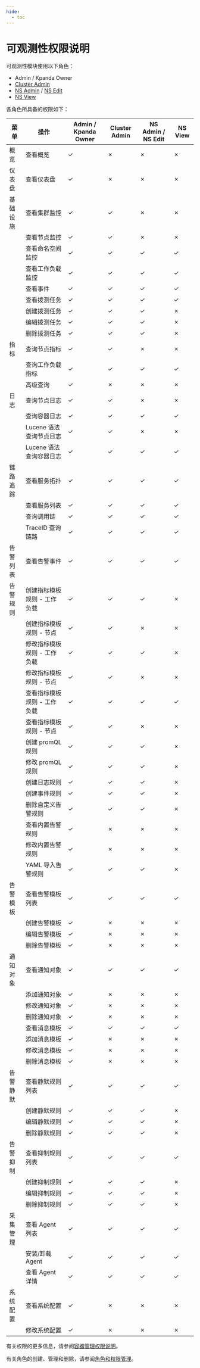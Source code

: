 ```yaml
---
hide:
  - toc
---
```


# 可观测性权限说明

可观测性模块使用以下角色：

- Admin / Kpanda Owner
- [Cluster Admin](../../kpanda/user-guide/permissions/permission-brief.md#cluster-admin)
- [NS Admin](../../kpanda/user-guide/permissions/permission-brief.md#ns-admin) / [NS Edit](../../kpanda/user-guide/permissions/permission-brief.md#ns-edit)
- [NS View](../../kpanda/user-guide/permissions/permission-brief.md#ns-view)

各角色所具备的权限如下：

<!--
有权限使用 `&check;`，无权限使用 `&cross;`
-->

| 菜单     | 操作                        | Admin / Kpanda Owner | Cluster Admin | NS Admin / NS Edit | NS View |
| -------- | --------------------------- | -------------------- | ------------- | ------------------ | ------- |
| 概览     | 查看概览                    | &check;              | &cross;       | &cross;            | &cross; |
| 仪表盘   | 查看仪表盘                  | &check;              | &cross;       | &cross;            | &cross; |
| 基础设施 | 查看集群监控                | &check;              | &check;       | &cross;            | &cross; |
|          | 查看节点监控                | &check;              | &check;       | &cross;            | &cross; |
|          | 查看命名空间监控          | &check;              | &check;       | &check;           | &check;  |
|          | 查看工作负载监控           | &check;              | &check;       | &check;            | &check; |
|          | 查看事件              | &check;              | &check;       | &check;            | &check; |
|          | 查看拨测任务            | &check;              | &check;       | &check;            | &check; |
|          | 创建拨测任务            | &check;              | &check;       | &check;            | &cross;  |
|          | 编辑拨测任务            | &check;              | &check;       | &check;            | &cross;  |
|          | 删除拨测任务            | &check;              | &check;       | &check;            | &cross; |
| 指标     | 查询节点指标         | &check;              | &check;       | &cross;            | &cross; |
|          | 查询工作负载指标     | &check;              | &check;       | &check;            | &check; |
|          | 高级查询            | &check;              | &cross;       | &cross;          | &cross; |
| 日志     | 查询节点日志                | &check;              | &check;       | &cross;            | &cross; |
|          | 查询容器日志                | &check;              | &check;       | &check;            | &check; |
|          | Lucene 语法查询节点日志     | &check;              | &check;       | &cross;            | &cross; |
|          | Lucene 语法查询容器日志     | &check;              | &check;       | &check;            | &check; |
| 链路追踪 | 查看服务拓扑                   | &check;              | &check;       | &check;            | &check; |
|        | 查看服务列表                   | &check;              | &check;       | &check;            | &check; |
|        | 查询调用链                | &check;              | &check;       | &check;            | &check; |
|        | TraceID 查询链路          | &check;              | &check;       | &check;            | &check; |
| 告警列表 | 查看告警事件                | &check;              | &check;       | &check;            | &check; |
| 告警规则 | 创建指标模板规则 - 工作负载 | &check;              | &check;       | &check;            | &cross; |
|          | 创建指标模板规则 - 节点     | &check;              | &check;       | &cross;            | &cross; |
|          | 修改指标模板规则 - 工作负载 | &check;              | &check;       | &check;            | &cross; |
|          | 修改指标模板规则 - 节点     | &check;              | &check;       | &cross;            | &cross; |
|          | 查看指标模板规则 - 工作负载 | &check;              | &check;       | &check;            | &check; |
|          | 查看指标模板规则 - 节点     | &check;              | &check;       | &cross;            | &cross; |
|          | 创建 promQL 规则            | &check;              | &check;       | &check;            | &cross; |
|          | 修改 promQL 规则            | &check;              | &check;       | &check;            | &cross; |
|          | 创建日志规则            | &check;              | &check;       | &check;            | &cross; |
|          | 创建事件规则            | &check;              | &check;       | &check;            | &cross; |
|          | 删除自定义告警规则          | &check;              | &check;       | &check;            | &cross; |
|          | 查看内置告警规则            | &check;              | &cross;       | &cross;            | &cross; |
|          | 修改内置告警规则            | &check;              | &cross;       | &cross;            | &cross; |
|          | YAML 导入告警规则            | &check;              | &check;       | &check;            | &cross; |
| 告警模板  | 查看告警模板列表              | &check;              | &check;      | &check;          | &check; |
|          | 创建告警模板             | &check;              | &cross;     | &cross;          | &cross; |
|          | 编辑告警模板             | &check;              | &cross;      | &cross;           | &cross; |
|          | 删除告警模板             | &check;              | &cross;    | &cross;           | &cross; |
| 通知对象 | 查看通知对象                | &check;              | &check;       | &check;            | &check; |
|          | 添加通知对象                | &check;              | &cross;       | &cross;            | &cross; |
|          | 修改通知对象                | &check;              | &cross;       | &cross;            | &cross; |
|          | 删除通知对象                | &check;              | &cross;       | &cross;            | &cross; |
|          | 查看消息模板                | &check;              | &check;       | &check;            | &check; |
|          | 添加消息模板                | &check;              | &cross;       | &cross;            | &cross; |
|          | 修改消息模板                | &check;              | &cross;       | &cross;            | &cross; |
|          | 删除消息模板                | &check;              | &cross;       | &cross;            | &cross; |
| 告警静默  | 查看静默规则列表              | &check;              | &check;      | &check;          | &check; |
|          | 创建静默规则              | &check;              | &check;      | &check;           | &cross; |
|          | 编辑静默规则              | &check;              | &check;      | &check;           | &cross; |
|          | 删除静默规则              | &check;              | &check;      | &check;           | &cross; |
| 告警抑制  | 查看抑制规则列表              | &check;              | &check;      | &check;          | &check; |
|          | 创建抑制规则              | &check;              | &check;      | &check;           | &cross; |
|          | 编辑抑制规则              | &check;              | &check;      | &check;           | &cross; |
|          | 删除抑制规则              | &check;              | &check;      | &check;           | &cross; |
| 采集管理 | 查看 Agent 列表             | &check;              | &check;       | &check;            | &check; |
|          | 安装/卸载 Agent             | &check;              | &check;       | &check;            | &check; |
|          | 查看 Agent 详情             | &check;              | &check;       | &check;            | &check; |
| 系统配置 | 查看系统配置                | &check;              | &cross;       | &cross;            | &cross; |
|         | 修改系统配置                | &check;              | &cross;       | &cross;            | &cross; |

有关权限的更多信息，请参阅[容器管理权限说明](../../kpanda/user-guide/permissions/permission-brief.md)。

有关角色的创建、管理和删除，请参阅[角色和权限管理](../../ghippo/user-guide/access-control/role.md)。
